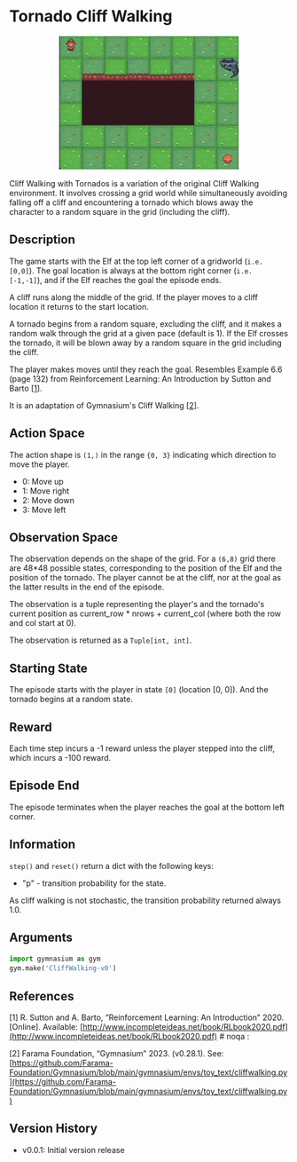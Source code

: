 # **Tornado Cliff Walking**

<p align="center">
  <img src="src/tornado_cliff/vid/example.gif" alt="Sublime's custom image" height="240"/>
</p>


Cliff Walking with Tornados is a variation of the original Cliff Walking environment.
It involves crossing a grid world while simultaneously avoiding falling off a cliff
and encountering a tornado which blows away the character to a random square in the
grid (including the cliff).

## Description

The game starts with the Elf at the top left corner of a gridworld (`i.e. [0,0]`).
The goal location is always at the bottom right corner
(`i.e. [-1,-1]`), and if the Elf reaches the goal the episode ends.

A cliff runs along the middle of the grid. If the player moves to a cliff location it
returns to the start location.

A tornado begins from a random square, excluding the cliff, and it makes a random walk through
the grid at a given pace (default is 1). If the Elf crosses the tornado, it will
be blown away by a random square in the grid including the cliff.

The player makes moves until they reach the goal.
Resembles Example 6.6 (page 132) from Reinforcement Learning: An Introduction
by Sutton and Barto [<a href="#cliffwalk_ref">1</a>].

It is an adaptation of Gymnasium's Cliff Walking [<a href="#gymnasium_ref">2</a>].

## Action Space

The action shape is `(1,)` in the range `{0, 3}` indicating
which direction to move the player.

- 0: Move up
- 1: Move right
- 2: Move down
- 3: Move left

## Observation Space

The observation depends on the shape of the grid. For a `(6,8)` grid there are 48*48 possible states, corresponding to the position of the Elf and the position of
the tornado. The player cannot be at the cliff, nor at the goal as the latter
results in the end of the episode.

The observation is a tuple representing the player's and the tornado's current
position as current_row * nrows + current_col (where both the row and col start at 0).

The observation is returned as a `Tuple[int, int]`.

## Starting State

The episode starts with the player in state `[0]` (location [0, 0]). And the tornado
begins at a random state.

## Reward

Each time step incurs a -1 reward unless the player stepped into the cliff,
which incurs a -100 reward.

## Episode End

The episode terminates when the player reaches the goal at the bottom left corner.

## Information

`step()` and `reset()` return a dict with the following keys:

- "p" - transition probability for the state.

As cliff walking is not stochastic, the transition probability returned always 1.0.

## Arguments

```python
import gymnasium as gym
gym.make('CliffWalking-v0')
```

## References

<a id="cliffwalk_ref"></a>[1] R. Sutton and A. Barto, “Reinforcement Learning:
An Introduction” 2020. [Online].
Available: [http://www.incompleteideas.net/book/RLbook2020.pdf](http://www.incompleteideas.net/book/RLbook2020.pdf) # noqa :

<a id="gymnasium_ref"></a>[2] Farama Foundation, “Gymnasium” 2023. (v0.28.1).
See: [https://github.com/Farama-Foundation/Gymnasium/blob/main/gymnasium/envs/toy_text/cliffwalking.py](https://github.com/Farama-Foundation/Gymnasium/blob/main/gymnasium/envs/toy_text/cliffwalking.py)

## Version History

- v0.0.1: Initial version release
